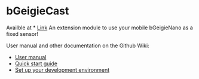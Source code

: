 # bGeigieCast

Availble at * [Link](https://bgeigiezen.safecast.jp/store-2/bgeigienano/)
An extension module to use your mobile bGeigieNano as a fixed sensor! 

User manual and other documentation on the Github Wiki:

* [User manual](https://github.com/Safecast/bGeigieCast/wiki/User-manual)
* [Quick start guide](https://github.com/Safecast/bGeigieCast/wiki/Quick-start-guide)
* [Set up your development environment](https://github.com/Safecast/bGeigieCast/wiki/Development-environment)
